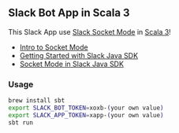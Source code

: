 ## Slack Bot App in Scala 3

This Slack App use [Slack Socket Mode](https://api.slack.com/) in [Scala 3](https://dotty.epfl.ch/)!

* [Intro to Socket Mode](https://api.slack.com/apis/connections/socket)
* [Getting Started with Slack Java SDK](https://slack.dev/java-slack-sdk/guides/getting-started-with-bolt-socket-mode)
* [Socket Mode in Slack Java SDK](https://slack.dev/java-slack-sdk/guides/socket-mode)

### Usage

```bash
brew install sbt
export SLACK_BOT_TOKEN=xoxb-(your own value)
export SLACK_APP_TOKEN=xapp-(your own value)
sbt run
